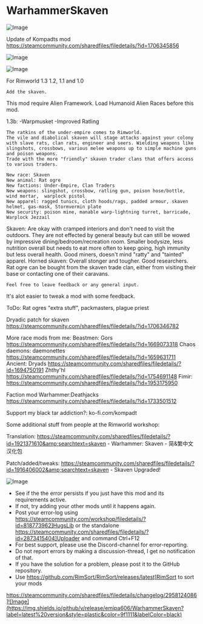 # WarhammerSkaven

![Image](https://i.imgur.com/buuPQel.png)

Update of Kompadts mod
https://steamcommunity.com/sharedfiles/filedetails/?id=1706345856

![Image](https://i.imgur.com/KFjAmff.png)

	
![Image](https://i.imgur.com/Z4GOv8H.png)

For Rimworld 1.3 1.2, 1.1 and 1.0

    Add the skaven.
This mod require Alien Framework.
Load Humanoid Alien Races before this mod.

1.3b:
-Warpmusket
-Improved Ratling

    The ratkins of the under-empire comes to Rimworld.
    The vile and diabolical skaven will stage attacks against your colony with slave rats, clan rats, engineer and seers. Wielding weapons like slingshots, crossbows, various melee weapons up to simple machine guns and poison weapons.
    Trade with the more "friendly" skaven trader clans that offers access to various traders.

    New race: Skaven
    New animal: Rat ogre
    New factions: Under-Empire, Clan Traders
    New weapons: slingshot, crossbow, ratling gun, poison hose/bottle, wind mortar,  warplock pistol
    New apparel: ragged tunics, cloth hoods/rags, padded armour, skaven helmet, gas-mask, Stormvermin plate
    New security: poison mine, manable warp-lightning turret, barricade, Warplock Jezzail

Skaven: Are okay with cramped interiors and don't need to visit the outdoors. They are not effected by general beauty but can still be wowed by impressive dining/bedroom/recreation room.
Smaller bodysize, less nutrition overall but needs to eat more often to keep going, high immunity but less overall health. 
Good miners, doesn't mind "ratty" and "tainted" apparel.
Horned skaven: Overall stonger and tougher. Good researchers.
Rat ogre can be bought from the skaven trade clan, either from visiting their base or contacting one of their caravans.

    Feel free to leave feedback or any general input. 
It's alot easier to tweak a mod with some feedback.

ToDo: Rat ogres "extra stuff", packmasters, plague priest

Dryadic patch for skaven
https://steamcommunity.com/sharedfiles/filedetails/?id=1706346782

More race mods from me:
Beastmen: Gors
https://steamcommunity.com/sharedfiles/filedetails/?id=1669073318
Chaos daemons: daemonettes
https://steamcommunity.com/sharedfiles/filedetails/?id=1659631711
Ancient: Dryads
https://steamcommunity.com/sharedfiles/filedetails/?id=1694750191
Zhthy'hl
https://steamcommunity.com/sharedfiles/filedetails/?id=1754691148
Fimir:
https://steamcommunity.com/sharedfiles/filedetails/?id=1953175950

Faction mod
Warhammer:Deathjacks
https://steamcommunity.com/sharedfiles/filedetails/?id=1733501512

Support my black tar addiction?: 
ko-fi.com/kompadt

Some additional stuff from people at the Rimworld workshop:

Translation:
https://steamcommunity.com/sharedfiles/filedetails/?id=1921371610&amp;searchtext=skaven - Warhammer: Skaven - 简&amp;繁中文汉化包

Patch/added/tweaks:
https://steamcommunity.com/sharedfiles/filedetails/?id=1916406002&amp;searchtext=skaven - Skaven Upgraded!
	
![Image](https://i.imgur.com/PwoNOj4.png)



-  See if the the error persists if you just have this mod and its requirements active.
-  If not, try adding your other mods until it happens again.
-  Post your error-log using https://steamcommunity.com/workshop/filedetails/?id=818773962]HugsLib or the standalone https://steamcommunity.com/sharedfiles/filedetails/?id=2873415404]Uploader and command Ctrl+F12
-  For best support, please use the Discord-channel for error-reporting.
-  Do not report errors by making a discussion-thread, I get no notification of that.
-  If you have the solution for a problem, please post it to the GitHub repository.
-  Use https://github.com/RimSort/RimSort/releases/latest]RimSort to sort your mods



https://steamcommunity.com/sharedfiles/filedetails/changelog/2958124086]![Image](https://img.shields.io/github/v/release/emipa606/WarhammerSkaven?label=latest%20version&style=plastic&color=9f1111&labelColor=black)

